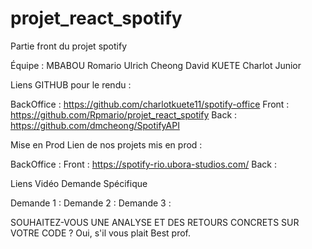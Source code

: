# projet_react_spotify
Partie front du projet spotify

Équipe :
MBABOU Romario Ulrich
Cheong David
KUETE Charlot Junior

Liens GITHUB pour le rendu :

BackOffice : https://github.com/charlotkuete11/spotify-office
Front : https://github.com/Rpmario/projet_react_spotify
Back : https://github.com/dmcheong/SpotifyAPI

Mise en Prod
Lien de nos projets mis en prod :

BackOffice :
Front : https://spotify-rio.ubora-studios.com/
Back :

Liens Vidéo Demande Spécifique

Demande 1 : 
Demande 2 :
Demande 3 :

SOUHAITEZ-VOUS UNE ANALYSE ET DES RETOURS CONCRETS SUR VOTRE CODE ?
Oui, s'il vous plait Best prof.